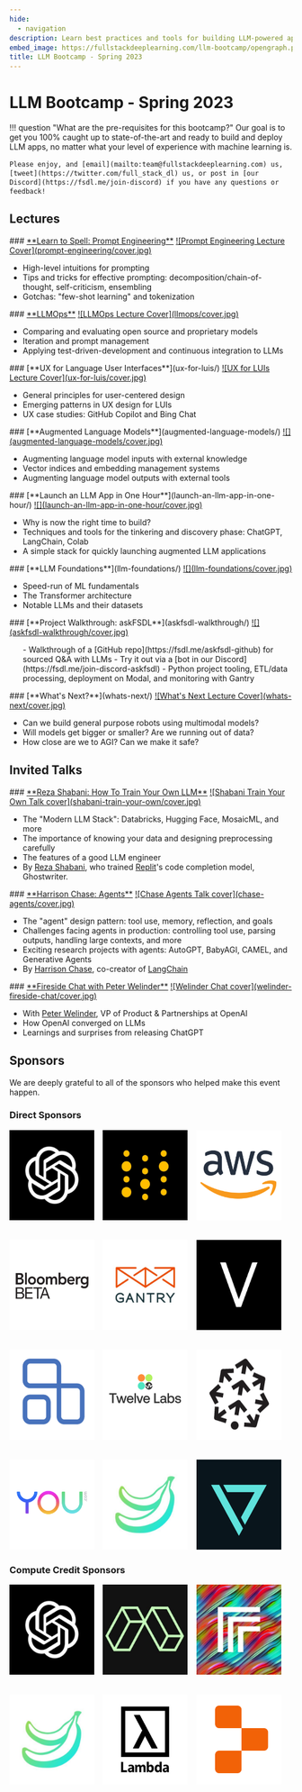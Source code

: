 ```yaml
---
hide:
  - navigation
description: Learn best practices and tools for building LLM-powered apps
embed_image: https://fullstackdeeplearning.com/llm-bootcamp/opengraph.png
title: LLM Bootcamp - Spring 2023
---
```


# LLM Bootcamp - Spring 2023

!!! question "What are the pre-requisites for this bootcamp?"
    Our goal is to get you 100% caught up to state-of-the-art and ready to build and deploy LLM apps, no matter what your level of experience with machine learning is.

    Please enjoy, and [email](mailto:team@fullstackdeeplearning.com) us, [tweet](https://twitter.com/full_stack_dl) us, or post in [our Discord](https://fsdl.me/join-discord) if you have any questions or feedback!

## Lectures

<div class="grid-2" markdown>
<div markdown>
### <a href="prompt-engineering/">**Learn to Spell: Prompt Engineering**</a>

<a href="prompt-engineering" class="video-card">
![Prompt Engineering Lecture Cover](prompt-engineering/cover.jpg)
</a>
<ul>
  <li> High-level intuitions for prompting
  <li> Tips and tricks for effective prompting: decomposition/chain-of-thought, self-criticism, ensembling
  <li> Gotchas: "few-shot learning" and tokenization
</ul>
</div>

<div markdown>
### <a href="llmops/">**LLMOps**</a>
<a href="llmops" class="video-card">
  ![LLMOps Lecture Cover](llmops/cover.jpg)
</a>
<ul>
  <li> Comparing and evaluating open source and proprietary models
  <li> Iteration and prompt management
  <li> Applying test-driven-development and continuous integration to LLMs
</ul>
</div>

<div markdown>
### [**UX for Language User Interfaces**](ux-for-luis/)
<a href="ux-for-luis" class="video-card">
  ![UX for LUIs Lecture Cover](ux-for-luis/cover.jpg)
</a>
  <ul>
    <li>General principles for user-centered design
    <li>Emerging patterns in UX design for LUIs
    <li>UX case studies: GitHub Copilot and Bing Chat
  </ul>
</div>

<div markdown>
### [**Augmented Language Models**](augmented-language-models/)

<a href="augmented-language-models" class="video-card">
![](augmented-language-models/cover.jpg)
</a>
  <ul>
    <li> Augmenting language model inputs with external knowledge
    <li> Vector indices and embedding management systems
    <li> Augmenting language model outputs with external tools
  </ul>
</div>


<div markdown>
### [**Launch an LLM App in One Hour**](launch-an-llm-app-in-one-hour/)

<a href="launch-an-llm-app-in-one-hour" class="video-card">
![](launch-an-llm-app-in-one-hour/cover.jpg)
</a>
  <ul>
    <li> Why is now the right time to build?
    <li> Techniques and tools for the tinkering and discovery phase: ChatGPT, LangChain, Colab
    <li> A simple stack for quickly launching augmented LLM applications
  </ul>
</div>


<div markdown>
### [**LLM Foundations**](llm-foundations/)

<a href="llm-foundations" class="video-card">
![](llm-foundations/cover.jpg)
</a>
  <ul>
    <li> Speed-run of ML fundamentals
    <li> The Transformer architecture
    <li> Notable LLMs and their datasets
  </ul>
</div>


<div markdown>
### [**Project Walkthrough: askFSDL**](askfsdl-walkthrough/)

<a href="launch-an-llm-app-in-one-hour" class="video-card">
![](askfsdl-walkthrough/cover.jpg)
</a>
  <ul markdown>
  - Walkthrough of a [GitHub repo](https://fsdl.me/askfsdl-github) for sourced Q&A with LLMs
  - Try it out via a [bot in our Discord](https://fsdl.me/join-discord-askfsdl)
  - Python project tooling, ETL/data processing, deployment on Modal, and monitoring with Gantry
  </ul>
</div>

<div markdown>
### [**What's Next?**](whats-next/)

<a href="whats-next" class="video-card">
![What's Next Lecture Cover](whats-next/cover.jpg)
</a>
  <ul>
    <li> Can we build general purpose robots using multimodal models?
    <li> Will models get bigger or smaller? Are we running out of data?
    <li> How close are we to AGI? Can we make it safe?
  </ul>
</div>

</div>

## Invited Talks

<div class="grid-2" markdown>

<div markdown>
### <a href="shabani-train-your-own/">**Reza Shabani: How To Train Your Own LLM**</a>
<a href="shabani-train-your-own" class="video-card">
![Shabani Train Your Own Talk cover](shabani-train-your-own/cover.jpg)
</a>
<ul>
  <li> The "Modern LLM Stack": Databricks, Hugging Face, MosaicML, and more
  <li> The importance of knowing your data and designing preprocessing carefully
  <li> The features of a good LLM engineer
  <li> By <a href="https://twitter.com/npew">Reza Shabani</a>, who trained <a href="https://repl.it">Replit</a>'s code completion model, Ghostwriter.
</ul>
</div>

<div markdown>
### <a href="chase-agents/">**Harrison Chase: Agents**</a>
<a href="welinder-fireside-chat" class="video-card">
![Chase Agents Talk cover](chase-agents/cover.jpg)
</a>
<ul>
  <li> The "agent" design pattern: tool use, memory, reflection, and goals
  <li> Challenges facing agents in production: controlling tool use, parsing outputs, handling large contexts, and more
  <li> Exciting research projects with agents: AutoGPT, BabyAGI, CAMEL, and Generative Agents
  <li> By <a href="https://twitter.com/hwchase17">Harrison Chase</a>, co-creator of <a href="https://twitter.com/langchainai">LangChain</a>
</ul>
</div>

<div markdown>
### <a href="welinder-fireside-chat/">**Fireside Chat with Peter Welinder**</a>
<a href="welinder-fireside-chat" class="video-card">
![Welinder Chat cover](welinder-fireside-chat/cover.jpg)
</a>
<ul>
  <li> With <a href="https://twitter.com/npew">Peter Welinder</a>, VP of Product & Partnerships at OpenAI
  <li> How OpenAI converged on LLMs
  <li> Learnings and surprises from releasing ChatGPT
</ul>
</div>

</div>

## Sponsors

We are deeply grateful to all of the sponsors who helped make this event happen.

### Direct Sponsors

<div style="display:grid;grid-template-columns: 30% 30% 30%; row-gap: 2rem; column-gap:3%;">
  <div class="logo" markdown>
    <a href="https://openai.com"><img src="/images/logo-openai.png" class="logo--image" height="160px" width="160px" loading="lazy" alt="Logo of OpenAI"></a>
  </div>
  <div class="logo" markdown>
    <a href="https://wandb.com"><img src="/images/logo-wandb.jpg" class="logo--image" height="160px" width="160px" loading="lazy" alt="Logo of Weights & Biases"></a>
  </div>
  <div class="logo" markdown>
    <a href="https://aws.amazon.com"><img src="/images/logo-aws.png" class="logo--image" height="160px" width="160px" loading="lazy" alt="Logo of Amazon Web Services"></a>
  </div>
  <div class="logo" markdown>
    <a href="https://bloombergbeta.com"><img src="/images/logo-bloomberg.png" class="logo--image" height="160px" width="160px" loading="lazy" alt="Logo of Bloomberg Beta"></a>
  </div>
  <div class="logo" markdown>
    <a href="https://gantry.io"><img src="/images/logo-gantry.jpg" class="logo--image" height="160px" width="160px" loading="lazy" alt="Logo of Gantry"></a>
  </div>
  <div class="logo" markdown>
    <a href="https://volition.co"><img src="/images/logo-volition.png" class="logo--image" height="160px" width="160px" loading="lazy" alt="Logo of Volition"></a>
  </div>
  <div class="logo" markdown>
    <a href="https://anyscale.com"><img src="/images/logo-anyscale.png" class="logo--image" height="160px" width="160px" loading="lazy" alt="Logo of Anyscale"></a>
  </div>
  <div class="logo" markdown>
    <a href="https://twelvelabs.io"><img src="/images/logo-twelvelabs.png" class="logo--image" height="160px" width="160px" loading="lazy" alt="Logo of Twelve Labs"></a>
  </div>
  <div class="logo" markdown>
    <a href="https://pinecone.io"><img src="/images/logo-pinecone.png" class="logo--image" height="160px" width="160px" loading="lazy" alt="Logo of Pinecone"></a>
  </div>
  <div class="logo" markdown>
    <a href="https://you.com"><img src="/images/logo-you.com.png" class="logo--image" height="160px" width="160px" loading="lazy" alt="Logo of you.com"></a>
  </div>
  <div class="logo" markdown>
    <a href="https://banana.dev"><img src="/images/logo-banana.jpg" class="logo--image" height="160px" width="160px" loading="lazy" alt="Logo of Banana"></a>
  </div>
  <div class="logo" markdown>
    <a href="https://distyl.ai"><img src="/images/logo-distyl.png" class="logo--image" height="160px" width="160px" loading="lazy" alt="Logo of Distyl AI"></a>
  </div>
</div>

### Compute Credit Sponsors

<div style="display:grid;grid-template-columns: 30% 30% 30%; row-gap: 2rem; column-gap:3%;">
  <div class="logo" markdown>
    <a href="https://openai.com"><img src="/images/logo-openai.png" class="logo--image" height="160px" width="160px" loading="lazy" alt="Logo of OpenAI"></a>
  </div>
  <div class="logo" markdown>
    <a href="https://modal.com"><img src="/images/logo-modal.jpg" class="logo--image" height="160px" width="160px" loading="lazy" alt="Logo of Modal"></a>
    </div>
  <div class="logo" markdown>
    <a href="https://replicate.com"><img src="/images/logo-replicate.jpg" class="logo--image" height="160px" width="160px" loading="lazy" alt="Logo of Replicate"></a>
    </div>
  <div class="logo" markdown>
    <a href="https://banana.dev"><img src="/images/logo-banana.jpg" class="logo--image" height="160px" width="160px" loading="lazy" alt="Logo of banana.dev"></a>
    </div>
  <div class="logo" markdown>
    <a href="https://lambdalabs.com/cloud"><img src="/images/logo-lambdalabs.png" class="logo--image" height="160px" width="160px" loading="lazy" alt="Logo of LambdaLabs"></a>
    </div>
  <div class="logo" markdown>
    <a href="https://repl.it"><img src="/images/logo-replit.png" class="logo--image" height="160px" width="160px" loading="lazy" alt="Logo of Replit"></a>
    </div>
</div>
